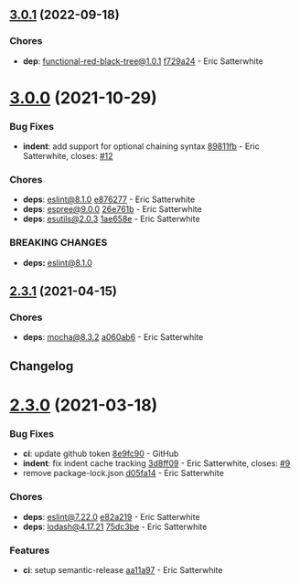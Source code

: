 ## [3.0.1](https://github.com/esatterwhite/eslint-plugin-sensible/compare/v3.0.0...v3.0.1) (2022-09-18)


### Chores

* **dep**: functional-red-black-tree@1.0.1 [f729a24](https://github.com/esatterwhite/eslint-plugin-sensible/commit/f729a24f3e0d5af31a4ef881459aa19720a5f9f5) - Eric Satterwhite

# [3.0.0](https://github.com/esatterwhite/eslint-plugin-sensible/compare/v2.3.1...v3.0.0) (2021-10-29)


### Bug Fixes

* **indent**: add support for optional chaining syntax [89811fb](https://github.com/esatterwhite/eslint-plugin-sensible/commit/89811fb9e7f4d6e9a8946836864bb25b0df32613) - Eric Satterwhite, closes: [#12](https://github.com/esatterwhite/eslint-plugin-sensible/issues/12)


### Chores

* **deps**: eslint@8.1.0 [e876277](https://github.com/esatterwhite/eslint-plugin-sensible/commit/e87627706a242b7104dd96aa4565c6fd70e2f2dd) - Eric Satterwhite
* **deps**: espree@9.0.0 [26e761b](https://github.com/esatterwhite/eslint-plugin-sensible/commit/26e761b8be95a38d594a163b4fc38be6030aba36) - Eric Satterwhite
* **deps**: esutils@2.0.3 [1ae658e](https://github.com/esatterwhite/eslint-plugin-sensible/commit/1ae658e6b31554b01f00a20964107de3eedb390c) - Eric Satterwhite


### **BREAKING CHANGES**

* **deps:** eslint@8.1.0

## [2.3.1](https://github.com/esatterwhite/eslint-plugin-sensible/compare/v2.3.0...v2.3.1) (2021-04-15)


### Chores

* **deps**: mocha@8.3.2 [a060ab6](https://github.com/esatterwhite/eslint-plugin-sensible/commit/a060ab6fab1776f531a17b29a372b9372421347c) - Eric Satterwhite

## Changelog

# [2.3.0](https://github.com/esatterwhite/eslint-plugin-sensible/compare/v2.2.1...v2.3.0) (2021-03-18)


### Bug Fixes

* **ci**: update github token [8e9fc90](https://github.com/esatterwhite/eslint-plugin-sensible/commit/8e9fc90f57d25088cbaaa4a2f60041d6ccaea28f) - GitHub
* **indent**: fix indent cache tracking [3d8ff09](https://github.com/esatterwhite/eslint-plugin-sensible/commit/3d8ff092178dad3ef35d67b8c81c5752e4643ba3) - Eric Satterwhite, closes: [#9](https://github.com/esatterwhite/eslint-plugin-sensible/issues/9)
* remove package-lock.json [d05fa14](https://github.com/esatterwhite/eslint-plugin-sensible/commit/d05fa14b636edf85b2d38dc780a12cf187e079c5) - Eric Satterwhite


### Chores

* **deps**: eslint@7.22.0 [e82a219](https://github.com/esatterwhite/eslint-plugin-sensible/commit/e82a219eb319978cd80babf1e1741c615260586d) - Eric Satterwhite
* **deps**: lodash@4.17.21 [75dc3be](https://github.com/esatterwhite/eslint-plugin-sensible/commit/75dc3bed27ac95d553e9af67efd745cd1c4f8f81) - Eric Satterwhite


### Features

* **ci**: setup semantic-release [aa11a97](https://github.com/esatterwhite/eslint-plugin-sensible/commit/aa11a976583e287454e872726153c490805224a3) - Eric Satterwhite
